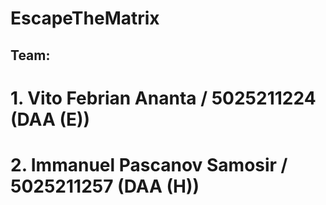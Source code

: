 # EscapeTheMatrix

## Team:
# 1. Vito Febrian Ananta / 5025211224 (DAA (E))
# 2. Immanuel Pascanov Samosir / 5025211257 (DAA (H))
